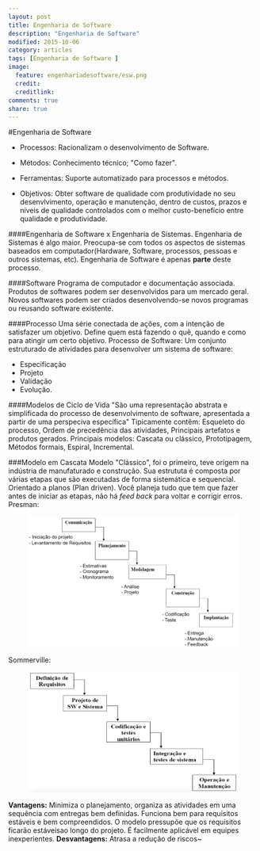 ```yaml
---
layout: post
title: Engenharia de Software
description: "Engenharia de Software"
modified: 2015-10-06
category: articles
tags: [Engenharia de Software ]
image:
  feature: engenhariadesoftware/esw.png
  credit: 
  creditlink: 
comments: true
share: true
---
```



#Engenharia de Software

* Processos: Racionalizam o desenvolvimento de Software.
* Métodos: Conhecimento técnico; "Como fazer".
* Ferramentas: Suporte automatizado para processos e métodos.

* Objetivos:
Obter software de qualidade com produtividade no seu desenvlvimento, operação e manutenção, dentro de custos, prazos e níveis de qualidade controlados com o melhor custo-benefício entre qualidade e produtividade.

####Engenharia de Software x Engenharia de Sistemas.
Engenharia de Sistemas é algo maior. Preocupa-se com todos os aspectos de sistemas baseados em computador(Hardware, Software, processos, pessoas e outros sistemas, etc). Engenharia de Software é apenas <b>parte</b> deste processo.

####Software
Programa de computador e documentação associada. 
Produtos de softwares podem ser desenvolvidos para um mercado geral. Novos softwares podem ser criados desenvolvendo-se novos programas ou reusando software existente.

####Processo
Uma série conectada de ações, com a intenção de satisfazer um objetivo. 
Define quem está fazendo o quê, quando e como para atingir um certo objetivo.
Processo de Software: Um conjunto estruturado de atividades para desenvolver um sistema de software: 
* Especificação 
* Projeto 
* Validação  
* Evolução.

####Modelos de Ciclo de Vida
"São uma representação abstrata e simplificada do processo de desenvolvimento de software, apresentada a partir de uma perspeciva específica"
Tipicamente contêm: Esqueleto do processo, Ordem de precedência das atividades, Principais artefatos e produtos gerados.
Principais modelos: Cascata ou clássico, Prototipagem, Métodos formais, Espiral, Incremental.

###Modelo em Cascata
Modelo "Clássico", foi o primeiro, teve origem na indústria de manufaturado e construção. Sua estrututa é composta por várias etapas que são executadas de forma sistemática e sequencial.
Orientado a planos (Plan driven). Você planeja tudo que tem que fazer antes de iniciar as etapas, não há <i>feed back</i> para voltar e corrigir erros.
Presman:
<figure>
    <img src="/images/engenhariadesoftware/cascata.png">
</figure>

Sommerville:
<figure>
    <img src="/images/engenhariadesoftware/cascata2.png">
</figure>
<b>Vantagens:</b> Minimiza o planejamento, organiza as atividades em uma sequência com entregas bem definidas. Funciona bem para requisitos estáveis e bem compreendidos. O modelo pressupõe que  os requisitos ficarão estáveisao longo do projeto. É facilmente aplicável em equipes inexperientes.
<b>Desvantagens:</b> Atrasa a redução de riscos~
